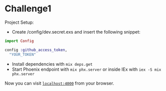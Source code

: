 # Challenge1

Project Setup:
  * Create /config/dev.secret.exs and insert the following snippet: 
  ```elixir
  import Config

  config :github_access_token,
    "YOUR_TOKEN"
  ```
  * Install dependencies with `mix deps.get`
  * Start Phoenix endpoint with `mix phx.server` or inside IEx with `iex -S mix phx.server`

Now you can visit [`localhost:4000`](http://localhost:4000) from your browser.



